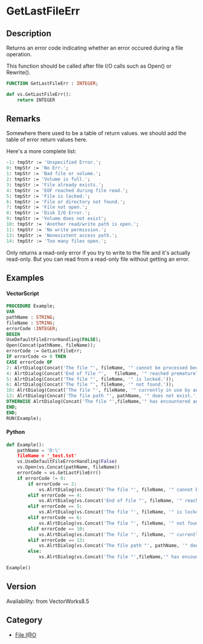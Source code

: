 # GetLastFileErr

## Description
Returns an error code indicating whether an error occured during a file operation.

This function should be called after file I/O calls such as Open() or Rewrite().

```pascal
FUNCTION GetLastFileErr : INTEGER;
```

```python
def vs.GetLastFileErr():
    return INTEGER
```

## Remarks
Somewhere there used to be a table of return values.  we should add the table of error return values here.



Here's a more complete list:

```pascal
-1: tmpStr := 'Unspecified Error.';
0: tmpStr := 'No Err.';
1: tmpStr := 'Bad file or volume.';
2: tmpStr := 'Volume is full.';
3: tmpStr := 'File already exists.';
4: tmpStr := 'EOF reached during file read.';
5: tmpStr := 'File is locked.';
6: tmpStr := 'File or directory not found.';
7: tmpStr := 'File not open.';
8: tmpStr := 'Disk I/O Error.';
9: tmpStr := 'Volume does not exist';
10: tmpStr := 'Another read/write path is open.';
11: tmpStr := 'No write permission.';
13: tmpStr := 'Nonexistent access path.';
14: tmpStr := 'Too many files open.';
```


Only returns a read-only error if you try to write to the file and it's actually read-only. But you can read from a read-only file without getting an error.

## Examples
#### VectorScript ####
```pascal
PROCEDURE Example;
VAR
pathName : STRING;
fileName : STRING;
errorCode :INTEGER;
BEGIN
UseDefaultFileErrorHandling(FALSE);
Open(Concat(pathName, fileName));
errorCode := GetLastFileErr;
IF errorCode <> 0 THEN
CASE errorCode OF
2: AlrtDialog(Concat('The file "', fileName, '" cannot be processed because the hard drive is full.'));
4: AlrtDialog(Concat('End of file "',   fileName, '" reached prematurely.'));
5: AlrtDialog(Concat('The file "', fileName, '" is locked.'));
6: AlrtDialog(Concat('The file "', fileName, '" not found.'));
10: AlrtDialog(Concat('The file "', fileName, '" currently in use by another program.'));
13: AlrtDialog(Concat('The file path "', pathName, '" does not exist.'));
OTHERWISE AlrtDialog(Concat('The file "',fileName,'" has encountered an undetermined error.'));
END;
END;
RUN(Example);
```
#### Python ####
```python
def Example():
	pathName = 'D:\'
	fileName = '_test.txt'
	vs.UseDefaultFileErrorHandling(False)
	vs.Open(vs.Concat(pathName, fileName))
	errorCode = vs.GetLastFileErr()
	if errorCode != 0:
		if errorCode == 2:
			vs.AlrtDialog(vs.Concat('The file "', fileName, '" cannot be processed because the hard drive is full.'))
		elif errorCode == 4:
			vs.AlrtDialog(vs.Concat('End of file "', fileName, '" reached prematurely.'))
		elif errorCode == 5: 
			vs.AlrtDialog(vs.Concat('The file "', fileName, '" is locked.'))
		elif errorCode == 6: 
			vs.AlrtDialog(vs.Concat('The file "', fileName, '" not found.'))
		elif errorCode == 10: 
			vs.AlrtDialog(vs.Concat('The file "', fileName, '" currently in use by another program.'))
		elif errorCode == 13: 
			vs.AlrtDialog(vs.Concat('The file path "', pathName, '" does not exist.'))
		else:
			vs.AlrtDialog(vs.Concat('The file "',fileName,'" has encountered an undetermined error.'))

Example()
```

## Version
Availability: from VectorWorks8.5

## Category
* [File I@O](../Categories/File%20IO.md)
